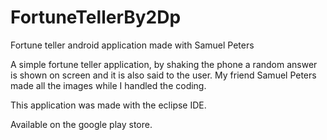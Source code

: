 # FortuneTellerBy2Dp
Fortune teller android application made with Samuel Peters

A simple fortune teller application, by shaking the phone a random answer is shown on screen and it is also said to the user.
My friend Samuel Peters made all the images while I handled the coding.

This application was made with the eclipse IDE.

Available on the google play store.
